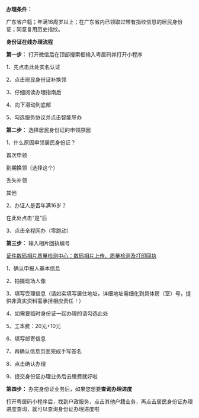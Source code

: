 **办理条件：**

广东省户籍；年满16周岁以上；在广东省内已领取过带有指纹信息的居民身份证；同意复用历史指纹。

**身份证在线办理流程**

**第一步：** 打开微信后在顶部搜索框输入粤居码并打开小程序

1、先点击此处实名认证

2、点击居民身份证补换领

3、仔细阅读办理指南后

4、向下滑动到底部

5、勾选服务协议并点击智能导办

**第二步：** 选择居民身份证的申领原因

1、什么原因申领居民身份证？

首次申领

到期换领（选择这个）

丢失补领

其他

2、办证人是否年满16岁？

在此处点击“是”后

3、点击全程网办（零跑动）

**第三步：** 输入相片回执编号

[证件数码相片质量检测中心：数码相片上传、质量检测及打印回执](https://hzl.rzzx.com.cn/)

1、确认申报人基本信息

2、拍摄现场人像

3、填写受理信息（请如实填写居住地址，详细地址需细化到具体房（室）号，提供非真实资料需承担相应责任！）

4、如需要临时身份证一起办理的请勾选此处

5、工本费：20元+10元

6、填写邮寄信息

7、再确认信息页面完成手写签名

8、点击确认办理

9、提交身份证办理业务后去缴费就好啦

**第四步：** 办完身份证业务后，如果您想要**查询办理进度**

打开粤居码小程序后，找到户政服务，点击其他户籍业务，再点击居民身份证办理进度查询，就可以查询身份证办理进度啦